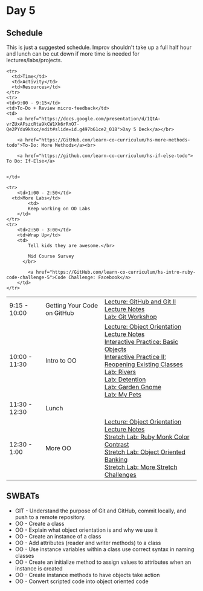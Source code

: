 # Day 5

## Schedule

This is just a suggested schedule. Improv shouldn't take up a full half hour and lunch can be cut down if more time is needed for lectures/labs/projects.

<table>

	<tr>
	  <td>Time</td>
	  <td>Activity</td>
	  <td>Resources</td>
	</tr>	
	<tr>
    <td>9:00 - 9:15</td>
    <td>To-Do + Review micro-feedback</td>
    <td>
        <a href="https://docs.google.com/presentation/d/1QtA-vrZUxAFszcRta9kCW1Xk6rRnO7-Qe2PYdu9kYxc/edit#slide=id.g497b61ce2_018">Day 5 Deck</a></br>

        <a href="https://GitHub.com/learn-co-curriculum/hs-more-methods-todo">To-Do: More Methods</a><br>

        <a href="https://github.com/learn-co-curriculum/hs-if-else-todo"> To Do: If-Else</a>


    </td>
  </tr>
  <tr>
	  <td>9:15 - 10:00</td>
	  <td>Getting Your Code on GitHub</td>
	  <td>
	      <a href="lectures/GitHub-and-git-ii/LECTURE.md">Lecture: GitHub and Git II</a></br>
        <a href="lectures/GitHub-and-git-ii">Lecture Notes</a></br>
        <a href="https://github.com/learn-co-curriculum/hs-git-code-along-lab"> Lab: Git Workshop</a><br>
	  </td>
   </tr>
  <tr>
	  <td>10:00 - 11:30</td>
	  <td>Intro to OO</td>
	  <td>
	      <a href="lectures/object-orientation/LECTURE.md">Lecture: Object Orientation</a></br>
        <a href="lectures/object-orientation">Lecture Notes</a></br>
	      <a href="https://GitHub.com/learn-co-curriculum/hs-basic-objects-mini-lab">Interactive Practice: Basic Objects</a></br>
		 		<a href="https://GitHub.com/learn-co-curriculum/hs-oo-existing-classes-mini-lab">Interactive Practice II: Reopening Existing Classes</a></br>
        <a href="https://github.com/learn-co-curriculum/hs-oo-rivers-to-do"> Lab: Rivers</a><br>
		 		<a href="https://GitHub.com/learn-co-curriculum/hs-detention-oo-lab">Lab: Detention</a></br>
		 		<a href="https://GitHub.com/learn-co-curriculum/hs-garden-gnome-oo-lab">Lab: Garden Gnome</a></br>
		 		<a href="https://GitHub.com/learn-co-curriculum/hs-my-pets-oo-lab">Lab: My Pets</a>
	  </td>
   </tr>
   <tr>
      <td>11:30 - 12:30</td>
      <td>Lunch</td>
      <td></td>
    </tr>
   <tr>
		 <td>12:30 - 1:00</td>
		 <td>More OO</td>
		 <td>
		 	<a href="lectures/object-orientation/LECTURE.md">Lecture: Object Orientation</a></br>
      <a href="lectures/object-orientation">Lecture Notes</a></br>
		 	<a href="https://GitHub.com/learn-co-curriculum/hs-oo-stretch-labs">Stretch Lab: Ruby Monk Color Contrast</a></br>
		 	<a href="https://GitHub.com/learn-co-curriculum/hs-oo-banking">Stretch Lab: Object Oriented Banking</a></br>
		 	<a href="https://GitHub.com/learn-co-curriculum/hs-oo-stretch-challenges-lab">Stretch Lab: More Stretch Challenges</a>
			</td>
   	</tr>
   	
    <tr>
     	<td>1:00 - 2:50</td>
      <td>More Labs</td>
	  		<td>
	        Keep working on OO Labs
	    </td>
    </tr>
    <tr>
	    <td>2:50 - 3:00</td>
	    <td>Wrap Up</td>
	    <td>
	        Tell kids they are awesome.</br>
	        
	        Mid Course Survey
          </br>

	        <a href="https://GitHub.com/learn-co-curriculum/hs-intro-ruby-code-challenge-5">Code Challenge: Facebook</a>
	    </td>
    </tr>
</table>

## SWBATs
+ GIT - Understand the purpose of Git and GitHub, commit locally, and push to a remote repository.
+ OO - Create a class
+ OO - Explain what object orientation is and why we use it
+ OO - Create an instance of a class
+ OO - Add attributes (reader and writer methods) to a class
+ OO - Use instance variables within a class
use correct syntax in naming classes
+ OO - Create an initialize method to assign values to attributes when an instance is created
+ OO - Create instance methods to have objects take action
+ OO - Convert scripted code into object oriented code
